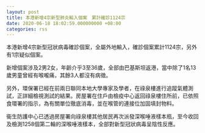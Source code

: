 ```yaml
---
layout: post
title: 本港新增4宗新型肺炎輸入個案　累計確診1124宗
date: 2020-06-18 18:02:59.000000000 +08:00
categories: rss
---
```


本港新增4宗新型冠狀病毒確診個案，全屬外地輸入，確診個案累計1124宗，另外有1宗疑似個案。

新增個案涉及2男2女，年齡介乎3至36歲，全部由巴基斯坦返港，當中除了1名13歲男童曾經有喉嚨痛，其餘3人都沒有病徵。

另外，環保署已經在前兩日聯同本地大學專家及學者，在祿泉樓進行追蹤氣體測試，正詳細檢視測試的結果。房屋署在住戶由檢疫中心返回祿泉樓住所前，已依照食環署的指示，為有關單位徹底消毒，並在喉管的連接位加固填封物料。
 
衞生防護中心已透過房屋署向祿泉樓其他居民再次派發深喉唾液樣本瓶，至今收回及檢測1258個第二輪的深喉唾液樣本，全部對新型冠狀病毒呈陰性反應。
